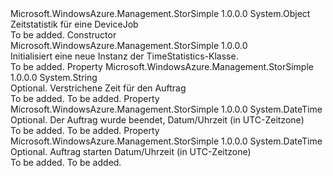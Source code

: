 <Type Name="TimeStatistics" FullName="Microsoft.WindowsAzure.Management.StorSimple.Models.TimeStatistics">
  <TypeSignature Language="C#" Value="public class TimeStatistics" />
  <TypeSignature Language="ILAsm" Value=".class public auto ansi beforefieldinit TimeStatistics extends System.Object" />
  <TypeSignature Language="DocId" Value="T:Microsoft.WindowsAzure.Management.StorSimple.Models.TimeStatistics" />
  <TypeSignature Language="VB.NET" Value="Public Class TimeStatistics" />
  <TypeSignature Language="F#" Value="type TimeStatistics = class" />
  <AssemblyInfo>
    <AssemblyName>Microsoft.WindowsAzure.Management.StorSimple</AssemblyName>
    <AssemblyVersion>1.0.0.0</AssemblyVersion>
  </AssemblyInfo>
  <Base>
    <BaseTypeName>System.Object</BaseTypeName>
  </Base>
  <Interfaces />
  <Docs>
    <summary>
            Zeitstatistik für eine DeviceJob
            </summary>
    <remarks>To be added.</remarks>
  </Docs>
  <Members>
    <Member MemberName=".ctor">
      <MemberSignature Language="C#" Value="public TimeStatistics ();" />
      <MemberSignature Language="ILAsm" Value=".method public hidebysig specialname rtspecialname instance void .ctor() cil managed" />
      <MemberSignature Language="DocId" Value="M:Microsoft.WindowsAzure.Management.StorSimple.Models.TimeStatistics.#ctor" />
      <MemberSignature Language="VB.NET" Value="Public Sub New ()" />
      <MemberType>Constructor</MemberType>
      <AssemblyInfo>
        <AssemblyName>Microsoft.WindowsAzure.Management.StorSimple</AssemblyName>
        <AssemblyVersion>1.0.0.0</AssemblyVersion>
      </AssemblyInfo>
      <Parameters />
      <Docs>
        <summary>
            Initialisiert eine neue Instanz der TimeStatistics-Klasse.
            </summary>
        <remarks>To be added.</remarks>
      </Docs>
    </Member>
    <Member MemberName="Duration">
      <MemberSignature Language="C#" Value="public string Duration { get; set; }" />
      <MemberSignature Language="ILAsm" Value=".property instance string Duration" />
      <MemberSignature Language="DocId" Value="P:Microsoft.WindowsAzure.Management.StorSimple.Models.TimeStatistics.Duration" />
      <MemberSignature Language="VB.NET" Value="Public Property Duration As String" />
      <MemberSignature Language="F#" Value="member this.Duration : string with get, set" Usage="Microsoft.WindowsAzure.Management.StorSimple.Models.TimeStatistics.Duration" />
      <MemberType>Property</MemberType>
      <AssemblyInfo>
        <AssemblyName>Microsoft.WindowsAzure.Management.StorSimple</AssemblyName>
        <AssemblyVersion>1.0.0.0</AssemblyVersion>
      </AssemblyInfo>
      <ReturnValue>
        <ReturnType>System.String</ReturnType>
      </ReturnValue>
      <Docs>
        <summary>
            Optional. Verstrichene Zeit für den Auftrag
            </summary>
        <value>To be added.</value>
        <remarks>To be added.</remarks>
      </Docs>
    </Member>
    <Member MemberName="EndTimestamp">
      <MemberSignature Language="C#" Value="public DateTime EndTimestamp { get; set; }" />
      <MemberSignature Language="ILAsm" Value=".property instance valuetype System.DateTime EndTimestamp" />
      <MemberSignature Language="DocId" Value="P:Microsoft.WindowsAzure.Management.StorSimple.Models.TimeStatistics.EndTimestamp" />
      <MemberSignature Language="VB.NET" Value="Public Property EndTimestamp As DateTime" />
      <MemberSignature Language="F#" Value="member this.EndTimestamp : DateTime with get, set" Usage="Microsoft.WindowsAzure.Management.StorSimple.Models.TimeStatistics.EndTimestamp" />
      <MemberType>Property</MemberType>
      <AssemblyInfo>
        <AssemblyName>Microsoft.WindowsAzure.Management.StorSimple</AssemblyName>
        <AssemblyVersion>1.0.0.0</AssemblyVersion>
      </AssemblyInfo>
      <ReturnValue>
        <ReturnType>System.DateTime</ReturnType>
      </ReturnValue>
      <Docs>
        <summary>
            Optional. Der Auftrag wurde beendet, Datum/Uhrzeit (in UTC-Zeitzone)
            </summary>
        <value>To be added.</value>
        <remarks>To be added.</remarks>
      </Docs>
    </Member>
    <Member MemberName="StartTimestamp">
      <MemberSignature Language="C#" Value="public DateTime StartTimestamp { get; set; }" />
      <MemberSignature Language="ILAsm" Value=".property instance valuetype System.DateTime StartTimestamp" />
      <MemberSignature Language="DocId" Value="P:Microsoft.WindowsAzure.Management.StorSimple.Models.TimeStatistics.StartTimestamp" />
      <MemberSignature Language="VB.NET" Value="Public Property StartTimestamp As DateTime" />
      <MemberSignature Language="F#" Value="member this.StartTimestamp : DateTime with get, set" Usage="Microsoft.WindowsAzure.Management.StorSimple.Models.TimeStatistics.StartTimestamp" />
      <MemberType>Property</MemberType>
      <AssemblyInfo>
        <AssemblyName>Microsoft.WindowsAzure.Management.StorSimple</AssemblyName>
        <AssemblyVersion>1.0.0.0</AssemblyVersion>
      </AssemblyInfo>
      <ReturnValue>
        <ReturnType>System.DateTime</ReturnType>
      </ReturnValue>
      <Docs>
        <summary>
            Optional. Auftrag starten Datum/Uhrzeit (in UTC-Zeitzone)
            </summary>
        <value>To be added.</value>
        <remarks>To be added.</remarks>
      </Docs>
    </Member>
  </Members>
</Type>